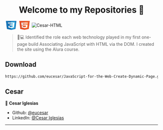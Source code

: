 <h1 align="center">Welcome to my Repositories 🤝</h1>
<p>
  <img align="center" alt="Cesar-CSS" height="30" width="40" src="https://raw.githubusercontent.com/devicons/devicon/master/icons/css3/css3-original.svg">
  <img align="center" alt="Cesar-HTML" height="30" width="40" src="https://raw.githubusercontent.com/devicons/devicon/master/icons/html5/html5-original.svg">
  <img align="center" alt="Cesar-HTML" height="30" width="40" src="https://cdn.jsdelivr.net/gh/devicons/devicon/icons/javascript/javascript-plain.svg">
</p>

> 🌱💻 Identified the role each web technology played in my first one-page build Associating JavaScript with HTML via the DOM. I created the site using the Alura course.


## Download

```sh
https://github.com/eucesar/JavaScript-for-the-Web-Create-Dynamic-Page.git
```

## Cesar

👤 **Cesar Iglesias**

* Github: [@eucesar](https://github.com/eucesar)
* LinkedIn: [@Cesar Iglesias](https://www.linkedin.com/in/cesar-iglesias-tecnologia/)

***
